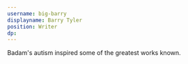 ```yaml
---
username: big-barry
displayname: Barry Tyler
position: Writer
dp: 
---
```

Badam's autism inspired some of the greatest works known.
